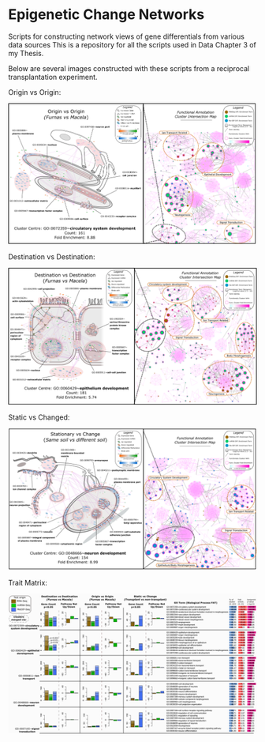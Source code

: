 # Epigenetic Change Networks
Scripts for constructing network views of gene differentials from various data sources
This is a repository for all the scripts used in Data Chapter 3 of my Thesis.

Below are several images constructed with these scripts from a reciprocal transplantation experiment.

Origin vs Origin:

![OvO](https://github.com/OliverCardiff/Epigenetic_Change_Networks/blob/master/Outputs/FIGURE_3_OvO_Circulatory.png)



Destination vs Destination:

![DvD](https://github.com/OliverCardiff/Epigenetic_Change_Networks/blob/master/Outputs/FIGURE_4_DvD_Epithelial.png)


Static vs Changed:

![SvC](https://github.com/OliverCardiff/Epigenetic_Change_Networks/blob/master/Outputs/FIGURE_5_SvC_Neural.png)


Trait Matrix:

![train matrix](https://github.com/OliverCardiff/Epigenetic_Change_Networks/blob/master/Outputs/FIGURE_6_Trait_Matrix.png)
